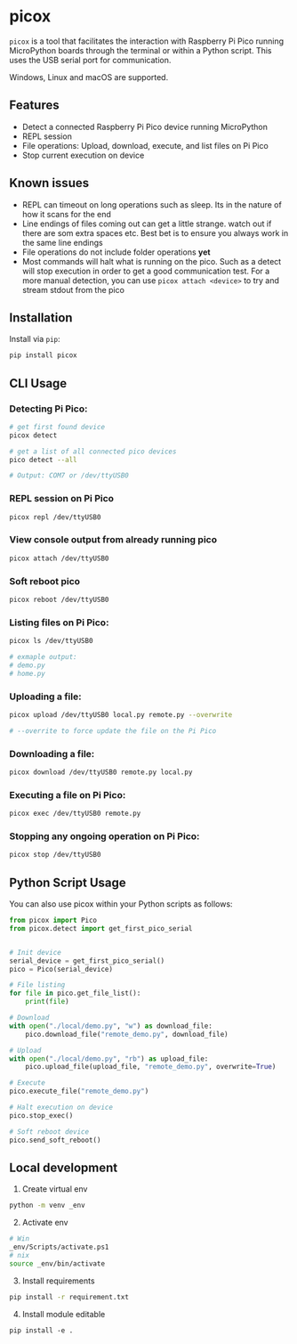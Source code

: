 # picox
`picox` is a tool that facilitates the interaction with Raspberry Pi Pico running MicroPython boards through the terminal or within a Python script. This uses the USB serial port for communication.

Windows, Linux and macOS are supported.

## Features
- Detect a connected Raspberry Pi Pico device running MicroPython
- REPL session
- File operations: Upload, download, execute, and list files on Pi Pico
- Stop current execution on device

## Known issues
- REPL can timeout on long operations such as sleep. Its in the nature of how it scans for the end
- Line endings of files coming out can get a little strange. watch out if there are som extra spaces etc. Best bet is to ensure you always work in the same line endings
- File operations do not include folder operations __yet__
- Most commands will halt what is running on the pico. Such as a detect will stop execution in order to get a good communication test. For a more manual detection, you can use `picox attach <device>` to try and stream stdout from the pico

## Installation
Install via `pip`:

``` bash 
pip install picox
```


## CLI Usage


### Detecting Pi Pico:
``` bash
# get first found device
picox detect

# get a list of all connected pico devices
pico detect --all

# Output: COM7 or /dev/ttyUSB0
```

### REPL session on Pi Pico
``` bash
picox repl /dev/ttyUSB0
```

### View console output from already running pico
``` bash
picox attach /dev/ttyUSB0
```

### Soft reboot pico
``` bash
picox reboot /dev/ttyUSB0
```

### Listing files on Pi Pico:
``` bash
picox ls /dev/ttyUSB0

# exmaple output:
# demo.py
# home.py
```

### Uploading a file:
``` bash
picox upload /dev/ttyUSB0 local.py remote.py --overwrite

# --overrite to force update the file on the Pi Pico
```

### Downloading a file:
``` bash
picox download /dev/ttyUSB0 remote.py local.py
```

### Executing a file on Pi Pico:
``` bash
picox exec /dev/ttyUSB0 remote.py
```

### Stopping any ongoing operation on Pi Pico:
``` bash
picox stop /dev/ttyUSB0
```


## Python Script Usage
You can also use picox within your Python scripts as follows:

``` python
from picox import Pico
from picox.detect import get_first_pico_serial


# Init device
serial_device = get_first_pico_serial()
pico = Pico(serial_device)

# File listing
for file in pico.get_file_list():
    print(file)

# Download
with open("./local/demo.py", "w") as download_file:
    pico.download_file("remote_demo.py", download_file)

# Upload
with open("./local/demo.py", "rb") as upload_file:
    pico.upload_file(upload_file, "remote_demo.py", overwrite=True)

# Execute
pico.execute_file("remote_demo.py")

# Halt execution on device
pico.stop_exec()

# Soft reboot device
pico.send_soft_reboot()
```

## Local development
1. Create virtual env
``` bash
python -m venv _env
```
2. Activate env
``` bash
# Win
_env/Scripts/activate.ps1
# nix
source _env/bin/activate
```
3. Install requirements
``` bash
pip install -r requirement.txt
```
4. Install module editable
```
pip install -e .
```
